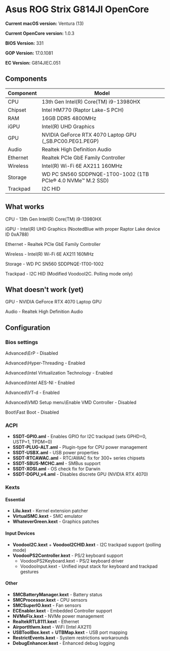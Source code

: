 # Asus ROG Strix G814JI OpenCore

**Current macOS version:** Ventura (13)

**Current OpenCore version:** 1.0.3

**BIOS Version:** 331

**GOP Version:** 17.0.1081

**EC Version:** G814JIEC.051

## Components

| **Component** | **Model**                                                   |
| ------------- | ----------------------------------------------------------- |
| CPU           | 13th Gen Intel(R) Core(TM) i9-13980HX                       |
| Chipset       | Intel HM770 (Raptor Lake-S PCH)                             |
| RAM           | 16GB DDR5 4800MHz                                           |
| iGPU          | Intel(R) UHD Graphics                                       |
| GPU           | NVIDIA GeForce RTX 4070 Laptop GPU (\_SB.PC00.PEG1.PEGP)                         |
| Audio         | Realtek High Definition Audio                               |
| Ethernet      | Realtek PCIe GbE Family Controller                          |
| Wireless      | Intel(R) Wi-Fi 6E AX211 160MHz                              |
| Storage       | WD PC SN560 SDDPNQE-1T00-1002 (1TB PCIe® 4.0 NVMe™ M.2 SSD) |
| Trackpad      | I2C HID                                                     |

## What works

CPU	- 13th Gen Intel(R) Core(TM) i9-13980HX

iGPU - Intel(R) UHD Graphics (NootedBlue with proper Raptor Lake device ID 0xA788)

Ethernet - Realtek PCIe GbE Family Controller

Wireless - Intel(R) Wi-Fi 6E AX211 160MHz

Storage - WD PC SN560 SDDPNQE-1T00-1002

Trackpad - I2C HID (Modified VoodooI2C. Polling mode only)

## What doesn't work (yet)

GPU - NVIDIA GeForce RTX 4070 Laptop GPU

Audio - Realtek High Definition Audio

## Configuration
### Bios settings
Advanced\ErP - Disabled

Advanced\Hyper-Threading - Enabled

Advanced\Intel Virtualization Technology - Enabled

Advanced\Intel AES-NI - Enabled

Advanced\VT-d - Enabled

Advanced\VMD Setup menu\Enable VMD Controller - Disabled

Boot\Fast Boot - Disabled

### ACPI
- **SSDT-GPI0.aml** - Enables GPIO for I2C trackpad (sets GPHD=0, USTP=1, TPDM=0)
- **SSDT-PLUG-ALT.aml** - Plugin-type for CPU power management
- **SSDT-USBX.aml** - USB power properties
- **SSDT-RTCAWAC.aml** - RTC/AWAC fix for 300+ series chipsets
- **SSDT-SBUS-MCHC.aml** - SMBus support
- **SSDT-XOSI.aml** - OS check fix for Darwin
- **SSDT-DGPU_v4.aml** - Disables discrete GPU (NVIDIA RTX 4070)

### Kexts
#### Essential
- **Lilu.kext** - Kernel extension patcher
- **VirtualSMC.kext** - SMC emulator
- **WhateverGreen.kext** - Graphics patches

#### Input Devices
- **VoodooI2C.kext** + **VoodooI2CHID.kext** - I2C trackpad support (polling mode)
- **VoodooPS2Controller.kext** - PS/2 keyboard support
  - VoodooPS2Keyboard.kext - PS/2 keyboard driver
  - VoodooInput.kext - Unified input stack for keyboard and trackpad gestures

#### Other
- **SMCBatteryManager.kext** - Battery status
- **SMCProcessor.kext** - CPU sensors
- **SMCSuperIO.kext** - Fan sensors
- **ECEnabler.kext** - Embedded Controller support
- **NVMeFix.kext** - NVMe power management
- **RealtekRTL8111.kext** - Ethernet
- **AirportItlwm.kext** - WiFi (Intel AX211)
- **USBToolBox.kext** + **UTBMap.kext** - USB port mapping
- **RestrictEvents.kext** - System restrictions workarounds
- **DebugEnhancer.kext** - Enhanced debug logging